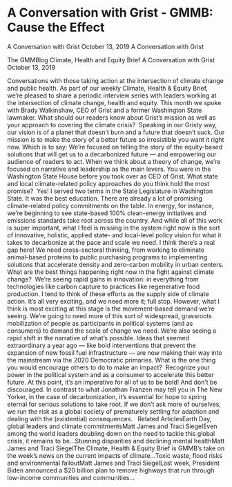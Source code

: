 # A Conversation with Grist - GMMB: Cause the Effect


A Conversation with Grist
October 13, 2019
A Conversation with Grist
 
The GMMBlog
Climate, Health and Equity Brief A Conversation with Grist
October 13, 2019
 
Conversations with those taking action at the intersection of climate change and public health.
As part of our weekly Climate, Health & Equity Brief, we’re pleased to share a periodic interview series with leaders working at the intersection of climate change, health and equity. This month we spoke with Brady Walkinshaw, CEO of Grist and a former Washington State lawmaker.
What should our readers know about Grist’s mission as well as your approach to covering the climate crisis? 
Speaking in our Gristy way, our vision is of a planet that doesn’t burn and a future that doesn’t suck. Our mission is to make the story of a better future so irresistible you want it right now. Which is to say: We’re focused on telling the story of the equity-based solutions that will get us to a decarbonized future — and empowering our audience of readers to act. When we think about a theory of change, we’re focused on narrative and leadership as the main levers.
You were in the Washington State House before you took over as CEO of Grist. What state and local climate-related policy approaches do you think hold the most promise? 
Yes! I served two terms in the State Legislature in Washington State. It was the best education. There are already a lot of promising climate-related policy commitments on the table. In energy, for instance, we’re beginning to see state-based 100% clean-energy initiatives and emissions standards take root across the country. And while all of this work is super important, what I feel is missing in the system right now is the sort of innovative, holistic, applied state- and local-level policy vision for what it takes to decarbonize at the pace and scale we need. I think there’s a real gap here! We need cross-sectoral thinking, from working to eliminate animal-based proteins to public purchasing programs to implementing solutions that accelerate density and zero-carbon mobility in urban centers.
What are the best things happening right now in the fight against climate change? 
We’re seeing rapid gains in innovation: in everything from technologies like carbon capture to practices like regenerative food production. I tend to think of these efforts as the supply side of climate action. It’s all very exciting, and we need more it; full stop. However, what I think is most exciting at this stage is the movement-based demand we’re seeing. We’re going to need more of this sort of widespread, grassroots mobilization of people as participants in political systems (and as consumers) to demand the scale of change we need. We’re also seeing a rapid shift in the narrative of what’s possible. Ideas that seemed extraordinary a year ago — like bold interventions that prevent the expansion of new fossil fuel infrastructure — are now making their way into the mainstream via the 2020 Democratic primaries.
What is the one thing you would encourage others to do to make an impact? 
Recognize your power in the political system and as a consumer to accelerate this better future. At this point, it’s an imperative for all of us to be bold! And don’t be discouraged. In contrast to what Jonathan Franzen may tell you in The New Yorker, in the case of decarbonization, it’s essential for hope to spring eternal for serious solutions to take root. If we don’t ask more of ourselves, we run the risk as a global society of prematurely settling for adaption and dealing with the (existential) consequences.
 
Related ArticlesEarth Day, global leaders and climate commitmentsMatt James and Traci SiegelEven among the world leaders doubling down on the need to tackle this global crisis, it remains to be…Stunning disparities and declining mental healthMatt James and Traci SiegelThe Climate, Health & Equity Brief is GMMB’s take on the week’s news on the current impacts of climate…Toxic waste, flood risks and environmental falloutMatt James and Traci SiegelLast week, President Biden announced a $20 billion plan to remove highways that run through low-income communities and communities…
